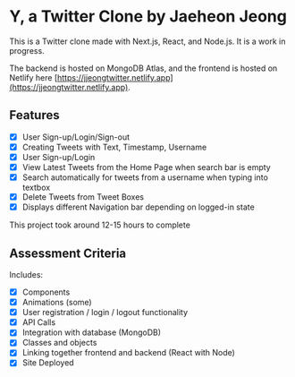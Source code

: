# Y, a Twitter Clone by Jaeheon Jeong

This is a Twitter clone made with Next.js, React, and Node.js. It is a work in progress.

The backend is hosted on MongoDB Atlas, and the frontend is hosted on Netlify here [https://jjeongtwitter.netlify.app](https://jjeongtwitter.netlify.app).

## Features

-   [x] User Sign-up/Login/Sign-out
-   [x] Creating Tweets with Text, Timestamp, Username
-   [x] User Sign-up/Login
-   [x] View Latest Tweets from the Home Page when search bar is empty
-   [x] Search automatically for tweets from a username when typing into textbox
-   [x] Delete Tweets from Tweet Boxes
-   [x] Displays different Navigation bar depending on logged-in state

This project took around 12-15 hours to complete

## Assessment Criteria
Includes:
-   [x] Components
-   [x] Animations (some)
-   [x] User registration / login / logout functionality
-   [x] API Calls
-   [x] Integration with database (MongoDB)
-   [x] Classes and objects
-   [x] Linking together frontend and backend (React with Node)
-   [x] Site Deployed
